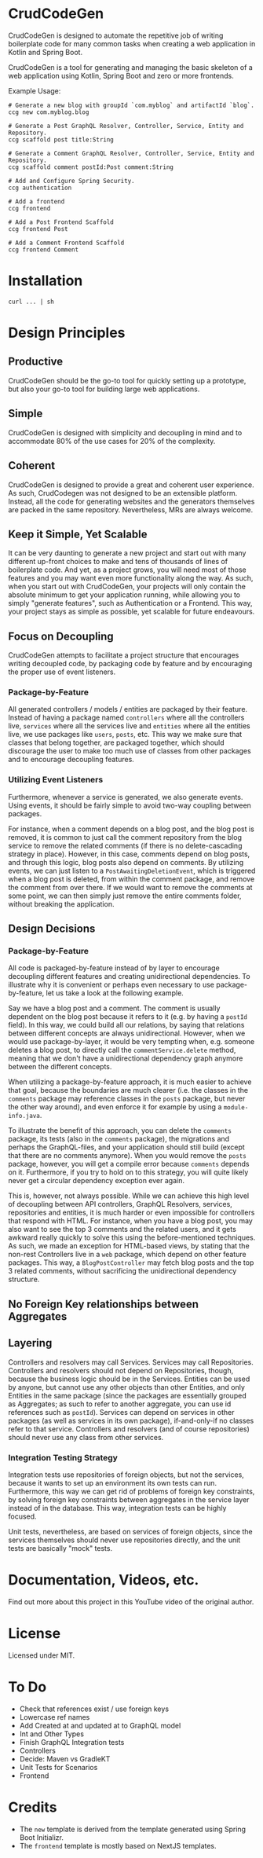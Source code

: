 # CrudCodeGen
CrudCodeGen is designed to automate the repetitive job of writing boilerplate code for many common tasks when creating a web application in Kotlin and Spring Boot.

CrudCodeGen is a tool for generating and managing the basic skeleton of a web application using Kotlin, Spring Boot and zero or more frontends.

Example Usage:
```
# Generate a new blog with groupId `com.myblog` and artifactId `blog`.
ccg new com.myblog.blog

# Generate a Post GraphQL Resolver, Controller, Service, Entity and Repository.
ccg scaffold post title:String

# Generate a Comment GraphQL Resolver, Controller, Service, Entity and Repository.
ccg scaffold comment postId:Post comment:String

# Add and Configure Spring Security.
ccg authentication

# Add a frontend
ccg frontend

# Add a Post Frontend Scaffold
ccg frontend Post

# Add a Comment Frontend Scaffold
ccg frontend Comment
```

# Installation
`curl ... | sh`

# Design Principles

## Productive
CrudCodeGen should be the go-to tool for quickly setting up a prototype, but also your go-to tool for building large web applications.

## Simple
CrudCodeGen is designed with simplicity and decoupling in mind and to accommodate 80% of the use cases for 20% of the complexity.

## Coherent
CrudCodeGen is designed to provide a great and coherent user experience. As such, CrudCodegen was not designed to be an extensible platform. Instead, all the code for generating websites and the generators themselves are packed in the same repository. Nevertheless, MRs are always welcome.

## Keep it Simple, Yet Scalable
It can be very daunting to generate a new project and start out with many different up-front choices to make and tens of thousands of lines of boilerplate code. And yet, as a project grows, you will need most of those features and you may want even more functionality along the way. As such, when you start out with CrudCodeGen, your projects will only contain the absolute minimum to get your application running, while allowing you to simply "generate features", such as Authentication or a Frontend. This way, your project stays as simple as possible, yet scalable for future endeavours.

## Focus on Decoupling
CrudCodeGen attempts to facilitate a project structure that encourages writing decoupled code, by packaging code by feature and by encouraging the proper use of event listeners.

### Package-by-Feature
All generated controllers / models / entities are packaged by their feature. Instead of having a package named `controllers` where all the controllers live, `services` where all the services live and `entities` where all the entities live, we use packages like `users`, `posts`, etc. This way we make sure that classes that belong together, are packaged together, which should discourage the user to make too much use of classes from other packages and to encourage decoupling features.

### Utilizing Event Listeners
Furthermore, whenever a service is generated, we also generate events. Using events, it should be fairly simple to avoid two-way coupling between packages.

For instance, when a comment depends on a blog post, and the blog post is removed, it is common to just call the comment repository from the blog service to remove the related comments (if there is no delete-cascading strategy in place). However, in this case, comments depend on blog posts, and through this logic, blog posts also depend on comments. By utilizing events, we can just listen to a `PostAwaitingDeletionEvent`, which is triggered when a blog post is deleted, from within the comment package, and remove the comment from over there. If we would want to remove the comments at some point, we can then simply just remove the entire comments folder, without breaking the application.

## Design Decisions
### Package-by-Feature
All code is packaged-by-feature instead of by layer to encourage decoupling different features and creating unidirectional dependencies. To illustrate why it is convenient or perhaps even necessary to use package-by-feature, let us take a look at the following example.

Say we have a blog post and a comment. The comment is usually dependent on the blog post because it refers to it (e.g. by having a `postId` field). In this way, we could build all our relations, by saying that relations between different concepts are always unidirectional. However, when we would use package-by-layer, it would be very tempting when, e.g. someone deletes a blog post, to directly call the `commentService.delete` method, meaning that we don't have a unidirectional dependency graph anymore between the different concepts.

When utilizing a package-by-feature approach, it is much easier to achieve that goal, because the boundaries are much clearer (i.e. the classes in the `comments` package may reference classes in the `posts` package, but never the other way around), and even enforce it for example by using a `module-info.java`.

To illustrate the benefit of this approach, you can delete the `comments` package, its tests (also in the `comments` package), the migrations and perhaps the GraphQL-files, and your application should still build (except that there are no comments anymore). When you would remove the `posts` package, however, you will get a compile error because `comments` depends on it. Furthermore, if you try to hold on to this strategy, you will quite likely never get a circular dependency exception ever again.

This is, however, not always possible. While we can achieve this high level of decoupling between API controllers, GraphQL Resolvers, services, repositories and entities, it is much harder or even impossible for controllers that respond with HTML. For instance, when you have a blog post, you may also want to see the top 3 comments and the related users, and it gets awkward really quickly to solve this using the before-mentioned techniques. As such, we made an exception for HTML-based views, by stating that the non-rest Controllers live in a `web` package, which depend on other feature packages. This way, a `BlogPostController` may fetch blog posts and the top 3 related comments, without sacrificing the unidirectional dependency structure.

## No Foreign Key relationships between Aggregates

## Layering
Controllers and resolvers may call Services. Services may call Repositories. Controllers and resolvers should not depend on Repositories, though, because the business logic should be in the Services. Entities can be used by anyone, but cannot use any other objects than other Entities, and only Entities in the same package (since the packages are essentially grouped as Aggregates; as such to refer to another aggregate, you can use id references such as `postId`). Services can depend on services in other packages (as well as services in its own package), if-and-only-if no classes refer to that service. Controllers and resolvers (and of course repositories) should never use any class from other services.

### Integration Testing Strategy
Integration tests use repositories of foreign objects, but not the services, because it wants to set up an environment its own tests can run. Furthermore, this way we can get rid of problems of foreign key constraints, by solving foreign key constraints between aggregates in the service layer instead of in the database. This way, integration tests can be highly focused.

Unit tests, nevertheless, are based on services of foreign objects, since the services themselves should never use repositories directly, and the unit tests are basically "mock" tests.

# Documentation, Videos, etc.
Find out more about this project in this YouTube video of the original author.

# License
Licensed under MIT.

# To Do
- Check that references exist / use foreign keys
- Lowercase ref names
- Add Created at and updated at to GraphQL model
- Int and Other Types
- Finish GraphQL Integration tests
- Controllers
- Decide: Maven vs GradleKT
- Unit Tests for Scenarios
- Frontend

# Credits
- The `new` template is derived from the template generated using Spring Boot Initializr.
- The `frontend` template is mostly based on NextJS templates.
